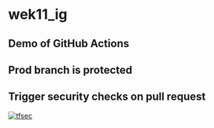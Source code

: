 # wek11_ig
## Demo of GitHub Actions
## Prod branch is protected
## Trigger security checks on pull request

[![tfsec](https://github.com/igeiman13/wek11_ig/actions/workflows/tfsec.yml/badge.svg)](https://github.com/igeiman13/wek11_ig/actions/workflows/tfsec.yml)
